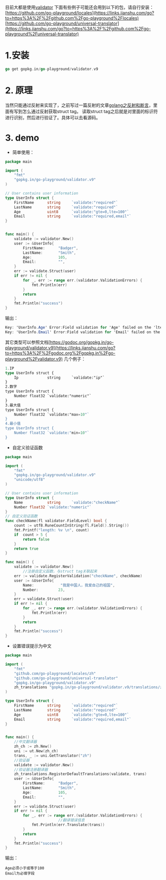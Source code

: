 目前大都是使用[validator](https://links.jianshu.com/go?to=https%3A%2F%2Fgithub.com%2Fgo-playground%2Fvalidator)
 下面有些例子可能还会用到以下的包，请自行安装：
 [https://github.com/go-playground/locales](https://links.jianshu.com/go?to=https%3A%2F%2Fgithub.com%2Fgo-playground%2Flocales)
 [https://github.com/go-playground/universal-translator](https://links.jianshu.com/go?to=https%3A%2F%2Fgithub.com%2Fgo-playground%2Funiversal-translator)

# 1.安装



```go
go get gopkg.in/go-playground/validator.v9
```

# 2. 原理

当然只能通过反射来实现了，之前写过一篇反射的文章[golang之反射和断言](https://www.jianshu.com/p/79257b59203d)，里面有写到怎么通过反射获取struct tag。
 读取struct tag之后就是对里面的标识符进行识别，然后进行验证了。具体可以去看源码。

# 3. demo

- 简单使用：



```go
package main

import (
    "fmt"
    "gopkg.in/go-playground/validator.v9"
)

// User contains user information
type UserInfo struct {
    FirstName      string     `validate:"required"`
    LastName       string     `validate:"required"`
    Age            uint8      `validate:"gte=0,lte=100"`
    Email          string     `validate:"required,email"`
}


func main() {
    validate := validator.New()
    user := &UserInfo{
        FirstName:      "Badger",
        LastName:       "Smith",
        Age:            105,
        Email:          "",
    }
    err := validate.Struct(user)
    if err != nil {
        for _, err := range err.(validator.ValidationErrors) {
            fmt.Println(err)
        }
        return
    }
    fmt.Println("success")
}
```

输出：



```csharp
Key: 'UserInfo.Age' Error:Field validation for 'Age' failed on the 'lte' tag
Key: 'UserInfo.Email' Error:Field validation for 'Email' failed on the 'required' tag
```

其它类型可以参照文档[https://godoc.org/gopkg.in/go-playground/validator.v9](https://links.jianshu.com/go?to=https%3A%2F%2Fgodoc.org%2Fgopkg.in%2Fgo-playground%2Fvalidator.v9)
 几个例子：



```rust
1.IP
type UserInfo struct {
    Ip             string     `validate:"ip"`
}
2.数字
type UserInfo struct {
    Number float32 `validate:"numeric"`
}
3.最大值
type UserInfo struct {
    Number float32 `validate:"max=10"`
}
4.最小值
type UserInfo struct {
    Number float32 `validate:"min=10"`
}
```

- 自定义验证函数



```go
package main

import (
    "fmt"
    "gopkg.in/go-playground/validator.v9"
    "unicode/utf8"
)

// User contains user information
type UserInfo struct {
    Name           string     `validate:"checkName"`
    Number float32 `validate:"numeric"`
}
// 自定义验证函数
func checkName(fl validator.FieldLevel) bool {
    count := utf8.RuneCountInString(fl.Field().String())
    fmt.Printf("length: %v \n", count)
    if  count > 5 {
        return false
    }
    return true
}

func main() {
    validate := validator.New()
        //注册自定义函数，与struct tag关联起来
    err := validate.RegisterValidation("checkName", checkName)
    user := &UserInfo{
        Name:            "我是中国人，我爱自己的祖国",
        Number:         23,
    }
    err = validate.Struct(user)
    if err != nil {
        for _, err := range err.(validator.ValidationErrors) {
            fmt.Println(err)
        }
        return
    }
    fmt.Println("success")
}
```

- 设置错误提示为中文



```go
package main

import (
    "fmt"
    "github.com/go-playground/locales/zh"
    "github.com/go-playground/universal-translator"
    "gopkg.in/go-playground/validator.v9"
    zh_translations "gopkg.in/go-playground/validator.v9/translations/zh"
)

type UserInfo struct {
    FirstName      string     `validate:"required"`
    LastName       string     `validate:"required"`
    Age            uint8      `validate:"gte=0,lte=100"`
    Email          string     `validate:"required,email"`
}


func main() {
    //中文翻译器
    zh_ch := zh.New()
    uni := ut.New(zh_ch)
    trans, _ := uni.GetTranslator("zh")
    //验证器
    validate := validator.New()
    //验证器注册翻译器
    zh_translations.RegisterDefaultTranslations(validate, trans)
    user := &UserInfo{
        FirstName:      "Badger",
        LastName:       "Smith",
        Age:            105,
        Email:          "",
    }
    err := validate.Struct(user)
    if err != nil {
        for _, err := range err.(validator.ValidationErrors) {
                        //翻译错误信息
            fmt.Println(err.Translate(trans))
        }
        return
    }
    fmt.Println("success")
}
```

输出：



```undefined
Age必须小于或等于100
Email为必填字段
```

